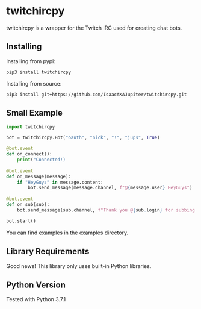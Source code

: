 # twitchircpy

twitchircpy is a wrapper for the Twitch IRC used for creating chat bots.

## Installing
  
Installing from pypi:

```
pip3 install twitchircpy
```

Installing from source:

```
pip3 install git+https://github.com/IsaacAKAJupiter/twitchircpy.git
```

## Small Example

```py
import twitchircpy

bot = twitchircpy.Bot("oauth", "nick", "!", "jups", True)

@bot.event
def on_connect():
    print("Connected!)
    
@bot.event
def on_message(message):
    if "HeyGuys" in message.content:
        bot.send_message(message.channel, f"@{message.user} HeyGuys")
        
@bot.event
def on_sub(sub):
    bot.send_message(sub.channel, f"Thank you @{sub.login} for subbing!"

bot.start()
```

You can find examples in the examples directory.

## Library Requirements

Good news! This library only uses built-in Python libraries.

## Python Version

Tested with Python 3.7.1